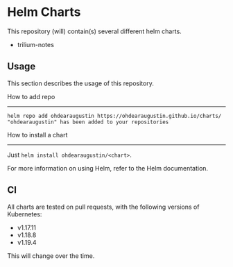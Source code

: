 Helm Charts
===========

This repository (will) contain(s) several different helm charts.

- trilium-notes

Usage
-----
This section describes the usage of this repository.

How to add repo
***************
```
helm repo add ohdearaugustin https://ohdearaugustin.github.io/charts/
"ohdearaugustin" has been added to your repositories
```

How to install a chart
***************
Just `helm install ohdearaugustin/<chart>`.

For more information on using Helm, refer to the Helm documentation.

CI
--
All charts are tested on pull requests, with the following versions of Kubernetes:

- v1.17.11
- v1.18.8
- v1.19.4

This will change over the time.
